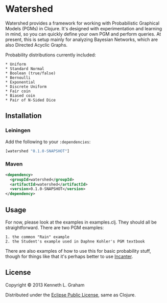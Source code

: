 # Watershed

Watershed provides a framework for working with Probabilistic Graphical
Models (PGMs) in Clojure. It's designed with experimentation and learning in
mind, so you can quickly define your own PGM and perform queries. At
present, this is setup mainly for analyzing Bayesian Networks, which are also
Directed Acyclic Graphs.

Probability distributions currently included:

	* Uniform
	* Standard Normal
	* Boolean (true/false)
	* Bernoulli
	* Exponential
	* Discrete Uniform
	* Fair coin
	* Biased coin
	* Pair of N-Sided Dice

## Installation

### Leiningen

Add the following to your `:dependencies`:

```clj
[watershed "0.1.0-SNAPSHOT"]
```

### Maven

```xml
<dependency>
  <groupId>watershed</groupId>
  <artifactId>watershed</artifactId>
  <version>0.1.0-SNAPSHOT</version>
</dependency>
```

## Usage

For now, please look at the examples in examples.clj. They should all be
straightforward. There are two PGM examples:

	1. the common "Rain" example
	2. the Student's example used in Daphne Kohler's PGM textbook

There are also examples of how to use this for basic probability stuff,
though for things like that it's perhaps better to use [Incanter](http://incanter.org).

## License

Copyright © 2013 Kenneth L. Graham

Distributed under the [Eclipse Public License](http://www.eclipse.org/legal/epl-v10.html), same as Clojure.
